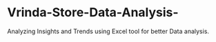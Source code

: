 # Vrinda-Store-Data-Analysis-
Analyzing Insights and Trends using Excel tool for better Data analysis.
